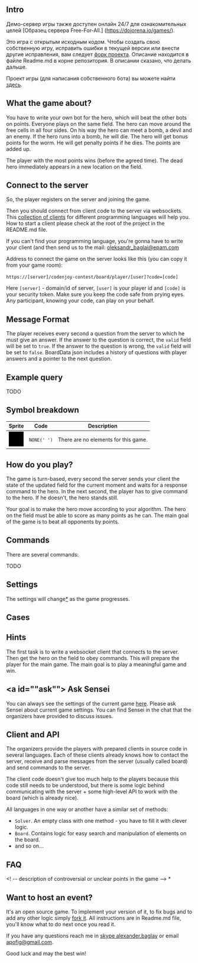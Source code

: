 <!-- Code generated by ManualGeneratorRunner.java
  !!!DO NOT EDIT!!! -->
<meta charset="UTF-8">

## Intro

Демо-сервер игры также доступен онлайн 24/7 для ознакомительных целей [Образец сервера Free-For-All.] (https://dojorena.io/games/).

Это игра с открытым исходным кодом. Чтобы создать свою собственную игру, исправить ошибки в текущей версии или внести другие исправления, вам следует [форк проекта](https://github.com/codenjoyme/codenjoy). Описание находится в файле Readme.md в корне репозитория. В описании сказано, что делать дальше.

Проект игры (для написания собственного бота) вы можете найти [здесь](https://github.com/codenjoyme/codenjoy-clients.git).



## What the game about?

You have to write your own bot for the hero, which will beat the other bots on points. Everyone plays on the same field. 
The hero can move around the free cells in all four  sides. On his way the hero can meet a bomb, a devil and an enemy. If the hero runs into a bomb, he will die. 
The hero will get bonus points for the worm. He will get penalty points if he dies. 
The points are added up.

The player with the most points wins (before the agreed time). 
The dead hero immediately appears in a new location on the field.

## Connect to the server

So, the player registers on the server and joining the game.

Then you should connect from client code to the server via websockets. This [collection of clients](https://github.com/codenjoyme/codenjoy-clients.git) for different programming languages will help you. How to start a client please check at the root of the project in the README.md file.

If you can't find your programming language, you're gonna have to write your client (and then send us to the mail:
[oleksandr_baglai@epam.com](mailto:oleksandr_baglai@epam.com)

Address to connect the game on the server looks like this (you can copy it from your game room):

`https://[server]/codenjoy-contest/board/player/[user]?code=[code]`

Here `[server]` - domain/id of server, `[user]` is your player id and `[code]` is your security token. Make sure you keep the code safe from prying eyes. Any participant, knowing your code, can play on your behalf.

## Message Format

The player receives every second a question from the server to which he must give an answer.
If the answer to the question is correct, the `valid` field will be set to `true`.
If the answer to the question is wrong, the `valid` field will be set to `false`.
BoardData json includes a history of questions with player answers and a pointer 
to the next question.

## Example query

TODO

## Symbol breakdown
| Sprite | Code | Description |
| -------- | -------- | -------- |
|<img src="https://github.com/codenjoyme/codenjoy-sampletext/raw/master/src/main/webapp/resources/sampletext/sprite/none.png" style="width:40px;" /> | `NONE(' ')` | There are no elements for this game. | 


## How do you play?

The game is turn-based, every second the server sends your client
the state of the updated field for the current moment and waits for a response
command to the hero. In the next second, the player has to give
command to the hero. If he doesn't, the hero stands still.

Your goal is to make the hero move according to your algorithm.
The hero on the field must be able to score as many points as he can.
The main goal of the game is to beat all opponents by points.

## Commands

There are several commands:

TODO

## Settings

The settings will change[*](#ask) as the game progresses.

## Cases

## Hints

The first task is to write a websocket client that connects to the server. Then get the hero on the field to obey commands.
This will prepare the player for the main game.
The main goal is to play a meaningful game and win.

## <a id=""ask""></a> Ask Sensei

You can always see the settings of the current game
[here](/codenjoy-contest/rest/settings/player).
Please ask Sensei about current game settings. You can find Sensei in
the chat that the organizers have provided to discuss issues.

## Client and API

The organizers provide the players with prepared clients in source code in several languages. Each of these clients already knows how to contact the server, receive and parse messages from the server (usually called board) and send commands to the server.

The client code doesn't give too much help to the players because this code still needs to be understood, but there is some logic behind communicating with the server + some high-level API to work with the board (which is already nice).

All languages in one way or another have a similar set of methods:

* `Solver`.
  An empty class with one method - you have to fill it with clever logic.
* `Board`.
  Contains logic for easy search and manipulation of elements on the board.
* and so on...


## FAQ
<! -- description of controversial or unclear points in the game -->
* 

## Want to host an event?

It's an open source game. To implement your version of it,
to fix bugs and to add any other logic simply
[fork it](https://github.com/codenjoyme/codenjoy.git).
All instructions are in Readme.md file, you'll know what to do next once you read it.

If you have any questions reach me in [skype alexander.baglay](skype:alexander.baglay)
or email [apofig@gmail.com](mailto:apofig@gmail.com).

Good luck and may the best win!


